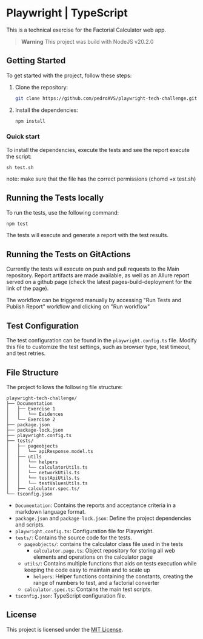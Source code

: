 
# Playwright | TypeScript

This is a technical exercise for the Factorial Calculator web app. 

> **Warning**
> This project was build with NodeJS v20.2.0

## Getting Started

To get started with the project, follow these steps:

1. Clone the repository:

   ```bash
   git clone https://github.com/pedroAVS/playwright-tech-challenge.git
   ```

2. Install the dependencies:

   ```bash
   npm install
   ```

### Quick start

To install the dependencies, execute the tests and see the report execute the script:

  ```
  sh test.sh
  ```

note: make sure that the file has the correct permissions (chomd +x test.sh)

## Running the Tests locally

To run the tests, use the following command:

```bash
npm test
```

The tests will execute and generate a report with the test results.

## Running the Tests on GitActions

Currently the tests will execute on push and pull requests to the Main repository.
Report artifacts are made available, as well as an Allure report served on a github page (check the latest pages-build-deployment for the link of the page).

The workflow can be triggered manually by accessing "Run Tests and Publish Report" workflow and clicking on "Run workflow"

## Test Configuration

The test configuration can be found in the `playwright.config.ts` file. Modify this file to customize the test settings, such as browser type, test timeout, and test retries.

## File Structure

The project follows the following file structure:

```
playwright-tech-challenge/
├── Documentation
│   ├── Exercise 1
│   │   └── Evidences    
│   └── Exercise 2
├── package.json
├── package-lock.json
├── playwright.config.ts
├── tests/
│   ├── pageobjects
│   │   └── apiResponse.model.ts
│   ├── utils
│   │   └── helpers
│   │   └── calculatorUtils.ts
│   │   └── networkUtils.ts
│   │   └── testApiUtils.ts
│   │   └── testValuesUtils.ts
│   ├── calculator.spec.ts/
└── tsconfig.json
```

- `Documentation`: Contains the reports and acceptance criteria in a markdown language format.
- `package.json` and `package-lock.json`: Define the project dependencies and scripts.
- `playwright.config.ts`: Configuration file for Playwright.
- `tests/`: Contains the source code for the tests.
  - `pageobjects/`: contains the calculator class file used in the tests
    - `calculator.page.ts`: Object repository for storing all web elements and operations on the calculator page
  - `utils/`: Contains multiple functions that aids on tests execution while keeping the code easy to maintain and to scale up
    - `helpers`: Helper functions containing the constants, creating the range of numbers to test, and a factorial converter
  - `calculator.spec.ts`: Contains the main test scripts.
- `tsconfig.json`: TypeScript configuration file.


## License

This project is licensed under the [MIT License](LICENSE).
